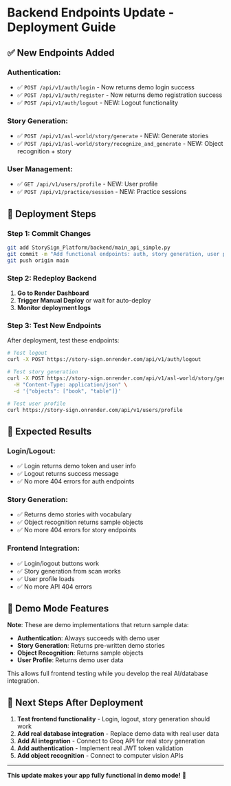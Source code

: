 # Backend Endpoints Update - Deployment Guide

## ✅ New Endpoints Added

### Authentication:
- ✅ `POST /api/v1/auth/login` - Now returns demo login success
- ✅ `POST /api/v1/auth/register` - Now returns demo registration success  
- ✅ `POST /api/v1/auth/logout` - NEW: Logout functionality

### Story Generation:
- ✅ `POST /api/v1/asl-world/story/generate` - NEW: Generate stories
- ✅ `POST /api/v1/asl-world/story/recognize_and_generate` - NEW: Object recognition + story

### User Management:
- ✅ `GET /api/v1/users/profile` - NEW: User profile
- ✅ `POST /api/v1/practice/session` - NEW: Practice sessions

## 🚀 Deployment Steps

### Step 1: Commit Changes
```bash
git add StorySign_Platform/backend/main_api_simple.py
git commit -m "Add functional endpoints: auth, story generation, user profile"
git push origin main
```

### Step 2: Redeploy Backend
1. **Go to Render Dashboard**
2. **Trigger Manual Deploy** or wait for auto-deploy
3. **Monitor deployment logs**

### Step 3: Test New Endpoints
After deployment, test these endpoints:

```bash
# Test logout
curl -X POST https://story-sign.onrender.com/api/v1/auth/logout

# Test story generation
curl -X POST https://story-sign.onrender.com/api/v1/asl-world/story/generate \
  -H "Content-Type: application/json" \
  -d '{"objects": ["book", "table"]}'

# Test user profile
curl https://story-sign.onrender.com/api/v1/users/profile
```

## 🎯 Expected Results

### Login/Logout:
- ✅ Login returns demo token and user info
- ✅ Logout returns success message
- ✅ No more 404 errors for auth endpoints

### Story Generation:
- ✅ Returns demo stories with vocabulary
- ✅ Object recognition returns sample objects
- ✅ No more 404 errors for story endpoints

### Frontend Integration:
- ✅ Login/logout buttons work
- ✅ Story generation from scan works
- ✅ User profile loads
- ✅ No more API 404 errors

## 📱 Demo Mode Features

**Note**: These are demo implementations that return sample data:

- **Authentication**: Always succeeds with demo user
- **Story Generation**: Returns pre-written demo stories
- **Object Recognition**: Returns sample objects
- **User Profile**: Returns demo user data

This allows full frontend testing while you develop the real AI/database integration.

## 🔄 Next Steps After Deployment

1. **Test frontend functionality** - Login, logout, story generation should work
2. **Add real database integration** - Replace demo data with real user data
3. **Add AI integration** - Connect to Groq API for real story generation
4. **Add authentication** - Implement real JWT token validation
5. **Add object recognition** - Connect to computer vision APIs

---

**This update makes your app fully functional in demo mode!** 🚀

